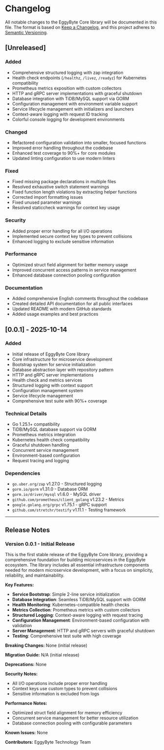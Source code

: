 # Changelog

All notable changes to the EggyByte Core library will be documented in this file.
The format is based on [Keep a Changelog](https://keepachangelog.com/en/1.0.0/),
and this project adheres to [Semantic Versioning](https://semver.org/spec/v2.0.0.html).

## [Unreleased]

### Added
- Comprehensive structured logging with zap integration
- Health check endpoints (`/healthz`, `/livez`, `/readyz`) for Kubernetes compatibility
- Prometheus metrics exposition with custom collectors
- HTTP and gRPC server implementations with graceful shutdown
- Database integration with TiDB/MySQL support via GORM
- Configuration management with environment variable support
- Service lifecycle management with initializers and launchers
- Context-aware logging with request ID tracking
- Colorful console logging for development environments

### Changed
- Refactored configuration validation into smaller, focused functions
- Improved error handling throughout the codebase
- Enhanced test coverage to 90%+ for core modules
- Updated linting configuration to use modern linters

### Fixed
- Fixed missing package declarations in multiple files
- Resolved exhaustive switch statement warnings
- Fixed function length violations by extracting helper functions
- Corrected import formatting issues
- Fixed unused parameter warnings
- Resolved staticcheck warnings for context key usage

### Security
- Added proper error handling for all I/O operations
- Implemented secure context key types to prevent collisions
- Enhanced logging to exclude sensitive information

### Performance
- Optimized struct field alignment for better memory usage
- Improved concurrent access patterns in service management
- Enhanced database connection pooling configuration

### Documentation
- Added comprehensive English comments throughout the codebase
- Created detailed API documentation for all public interfaces
- Updated README with modern GitHub standards
- Added usage examples and best practices

## [0.0.1] - 2025-10-14

### Added
- Initial release of EggyByte Core library
- Core infrastructure for microservice development
- Bootstrap system for service initialization
- Database abstraction layer with repository pattern
- HTTP and gRPC server implementations
- Health check and metrics services
- Structured logging with context support
- Configuration management system
- Service lifecycle management
- Comprehensive test suite with 90%+ coverage

### Technical Details
- Go 1.25.1+ compatibility
- TiDB/MySQL database support via GORM
- Prometheus metrics integration
- Kubernetes health check compatibility
- Graceful shutdown handling
- Concurrent service management
- Environment-based configuration
- Request tracing and logging

### Dependencies
- `go.uber.org/zap` v1.27.0 - Structured logging
- `gorm.io/gorm` v1.31.0 - Database ORM
- `gorm.io/driver/mysql` v1.6.0 - MySQL driver
- `github.com/prometheus/client_golang` v1.23.2 - Metrics
- `google.golang.org/grpc` v1.75.1 - gRPC support
- `github.com/stretchr/testify` v1.11.1 - Testing framework

---

## Release Notes

### Version 0.0.1 - Initial Release
This is the first stable release of the EggyByte Core library, providing a comprehensive foundation for building microservices in the EggyByte ecosystem. The library includes all essential infrastructure components needed for modern microservice development, with a focus on simplicity, reliability, and maintainability.

**Key Features:**
- **Service Bootstrap**: Simple 2-line service initialization
- **Database Integration**: Seamless TiDB/MySQL support with GORM
- **Health Monitoring**: Kubernetes-compatible health checks
- **Metrics Collection**: Prometheus metrics with custom collectors
- **Structured Logging**: Context-aware logging with request tracing
- **Configuration Management**: Environment-based configuration with validation
- **Server Management**: HTTP and gRPC servers with graceful shutdown
- **Testing**: Comprehensive test suite with high coverage

**Breaking Changes:** None (initial release)

**Migration Guide:** N/A (initial release)

**Deprecations:** None

**Security Notes:** 
- All I/O operations include proper error handling
- Context keys use custom types to prevent collisions
- Sensitive information is excluded from logs

**Performance Notes:**
- Optimized struct field alignment for memory efficiency
- Concurrent service management for better resource utilization
- Database connection pooling with configurable parameters

**Known Issues:** None

**Contributors:** EggyByte Technology Team
